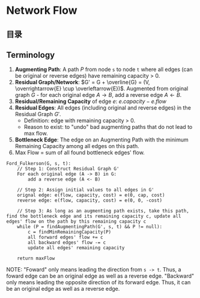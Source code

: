 # Network Flow

## 目录

## Terminology
1. **Augmenting Path**: A path $P$ from node `s` to node `t` where all edges (can be original or reverse edges) have remaining capacity > 0.
2. **Residual Graph/Network**: $G' = G + \overline{G} = (V, \overrightarrow{E} \cup \overleftarrow{E})$. Augmented from original graph $G$ - for each original edge $A \rightarrow B$, add a reverse edge $A \leftarrow B$.
3. **Residual/Remaining Capacity** of edge $e$: $e.capacity - e.flow$ 
4. **Residual Edges**: All edges (including original and reverse edges) in the Residual Graph $G'$.
    - Definition: edge with remaining capacity > 0.
    - Reason to exist: to "undo" bad augmenting paths that do not lead to max flow.
5. **Bottleneck Edge**: The edge on an Augmenting Path with the minimum Remaining Capacity among all edges on this path.
6. Max Flow = sum of all found bottleneck edges' flow.

```
Ford_Fulkerson(G, s, t):
    // Step 1: Construct Residual Graph G'
    For each original edge (A -> B) in G:
        add a reverse edge (A <- B)
    
    // Step 2: Assign initial values to all edges in G'
    orignal edge: e(flow, capacity, cost) = e(0, cap, cost)
    reverse edge: e(flow, capacity, cost) = e(0, 0, -cost)

    // Step 3: As long as an augmenting path exists, take this path, find the bottleneck edge and its remaining capacity c, update all edges' flow on the path by this remaining capacity c
    while (P = findAugmentingPath(G', s, t) && P != null):
        c = findMinRemainingCapacity(P)
        all forward edges' flow += c
        all backward edges' flow -= c
        update all edges' remaining capacity

    return maxFlow
```

NOTE: "Foward" only means leading the direction from `s -> t`. Thus, a foward edge can be an original edge as well as a reverse edge. "Backward" only means leading the opposite direction of its forward edge. Thus, it can be an original edge as well as a reverse edge.